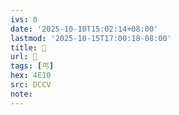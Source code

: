 ```yaml
---
ivs: 0
date: '2025-10-10T15:02:14+08:00'
lastmod: '2025-10-15T17:00:18-08:00'
title: 󰔠
url: 󰔠
tags: [丐]
hex: 4E10
src: DCCV
note:
---
```


